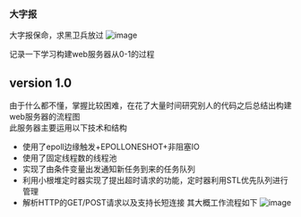 ### 大字报
大字报保命，求黑卫兵放过
![image](https://github.com/xiaogouaiyaotou/build-servers-by-Cpp/blob/master/picture/guard.png)




记录一下学习构建web服务器从0-1的过程
## version 1.0
由于什么都不懂，掌握比较困难，在花了大量时间研究别人的代码之后总结出构建web服务器的流程图</br>
此服务器主要运用以下技术和结构
* 使用了epoll边缘触发+EPOLLONESHOT+非阻塞IO
* 使用了固定线程数的线程池
* 实现了由条件变量出发通知新任务到来的任务队列
* 利用小根堆定时器实现了提出超时请求的功能，定时器利用STL优先队列进行管理
* 解析HTTP的GET/POST请求以及支持长短连接
其大概工作流程如下
![image](https://github.com/xiaogouaiyaotou/build-servers-by-Cpp/blob/master/picture/serverjpg.jpeg)
